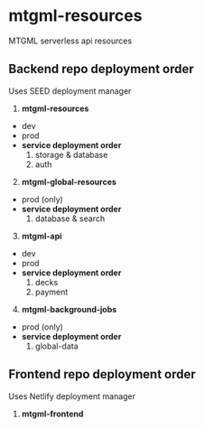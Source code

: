 # mtgml-resources
MTGML serverless api resources

## Backend repo deployment order
Uses SEED deployment manager
1. **mtgml-resources**
  - dev
  - prod
  - **service deployment order**
    1. storage & database
    2. auth
2. **mtgml-global-resources**
  - prod (only)
  - **service deployment order**
    1. database & search
3. **mtgml-api**
  - dev
  - prod
  - **service deployment order**
    1. decks
    2. payment
4. **mtgml-background-jobs**
  - prod (only)
  - **service deployment order**
    1. global-data

## Frontend repo deployment order
Uses Netlify deployment manager
1. **mtgml-frontend**
